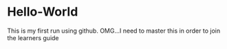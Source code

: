 # Hello-World
This is my first run using github. OMG...I need to master this in order to join the learners guide 
